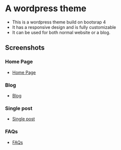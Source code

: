 # A wordpress theme
- This is a wordpress theme build on bootsrap 4
- It has a responsive design and is fully customizable
- It can be used for both normal website or a blog.

## Screenshots
### Home Page
- [Home Page](https://github.com/samwelkelvin/wordpress-theme-wallet/blob/main/screenshots/home.png?raw=true)
### Blog
- [Blog](https://github.com/samwelkelvin/wordpress-theme-wallet/blob/main/screenshots/blog.png?raw=true)
### Single post
- [Single post](https://github.com/samwelkelvin/wordpress-theme-wallet/blob/main/screenshots/single-blog.png?raw=true)
### FAQs
- [FAQs](https://github.com/samwelkelvin/wordpress-theme-wallet/blob/main/screenshots/faqs.png?raw=true)
